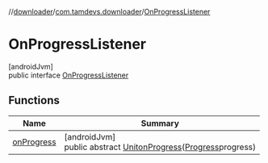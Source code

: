//[downloader](../../../index.md)/[com.tamdevs.downloader](../index.md)/[OnProgressListener](index.md)

# OnProgressListener

[androidJvm]\
public interface [OnProgressListener](index.md)

## Functions

| Name | Summary |
|---|---|
| [onProgress](on-progress.md) | [androidJvm]<br>public abstract [Unit](https://kotlinlang.org/api/latest/jvm/stdlib/kotlin/-unit/index.html)[onProgress](on-progress.md)([Progress](../-progress/index.md)progress) |
